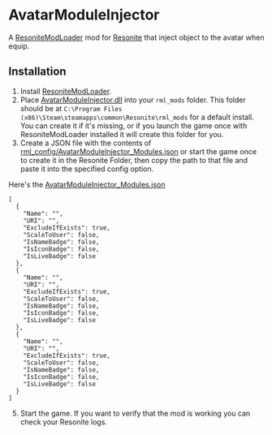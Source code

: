 # AvatarModuleInjector

A [ResoniteModLoader](https://github.com/resonite-modding-group/ResoniteModLoader) mod for [Resonite](https://resonite.com/) that inject object to the avatar when equip.

## Installation
1. Install [ResoniteModLoader](https://github.com/resonite-modding-group/ResoniteModLoader).
2. Place [AvatarModuleInjector.dll](https://github.com/lill-la/AvatarModuleInjector/releases/latest/download/AvatarModuleInjector.dll) into your `rml_mods` folder. This folder should be at `C:\Program Files (x86)\Steam\steamapps\common\Resonite\rml_mods` for a default install. You can create it if it's missing, or if you launch the game once with ResoniteModLoader installed it will create this folder for you.
3. Create a JSON file with the contents of [rml_config/AvatarModuleInjector_Modules.json](https://github.com/lill-la/AvatarModuleInjector/blob/master/AvatarModuleInjector/Modules.json) or start the game once to create it in the Resonite Folder, then copy the path to that file and paste it into the specified config option.

Here's the [AvatarModuleInjector_Modules.json](https://github.com/lill-la/AvatarModuleInjector/blob/master/AvatarModuleInjector/Modules.json)
```
[
  {
    "Name": "",
    "URI": "",
    "ExcludeIfExists": true,
    "ScaleToUser": false,
    "IsNameBadge": false,
    "IsIconBadge": false,
    "IsLiveBadge": false
  },
  {
    "Name": "",
    "URI": "",
    "ExcludeIfExists": true,
    "ScaleToUser": false,
    "IsNameBadge": false,
    "IsIconBadge": false,
    "IsLiveBadge": false
  },
  {
    "Name": "",
    "URI": "",
    "ExcludeIfExists": true,
    "ScaleToUser": false,
    "IsNameBadge": false,
    "IsIconBadge": false,
    "IsLiveBadge": false
  }
]
```
5. Start the game. If you want to verify that the mod is working you can check your Resonite logs.
